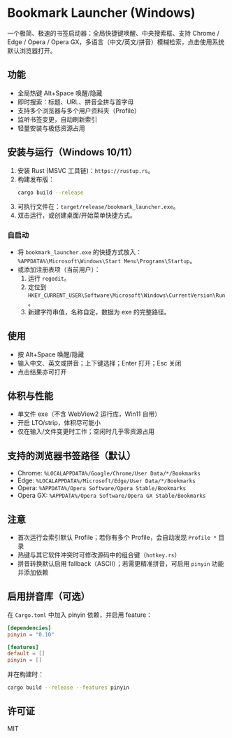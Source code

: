 # Bookmark Launcher (Windows)

一个极简、极速的书签启动器：全局快捷键唤醒、中央搜索框、支持 Chrome / Edge / Opera / Opera GX，多语言（中文/英文/拼音）模糊检索，点击使用系统默认浏览器打开。

## 功能
- 全局热键 Alt+Space 唤醒/隐藏
- 即时搜索：标题、URL、拼音全拼与首字母
- 支持多个浏览器与多个用户资料夹（Profile）
- 监听书签变更，自动刷新索引
- 轻量安装与极低资源占用

## 安装与运行（Windows 10/11）
1. 安装 Rust (MSVC 工具链)：`https://rustup.rs`。
2. 构建发布版：
   ```bash
   cargo build --release
   ```
3. 可执行文件在：`target/release/bookmark_launcher.exe`。
4. 双击运行，或创建桌面/开始菜单快捷方式。

### 自启动
- 将 `bookmark_launcher.exe` 的快捷方式放入：`%APPDATA%\Microsoft\Windows\Start Menu\Programs\Startup`。
- 或添加注册表项（当前用户）：
  1. 运行 `regedit`。
  2. 定位到 `HKEY_CURRENT_USER\Software\Microsoft\Windows\CurrentVersion\Run`。
  3. 新建字符串值，名称自定，数据为 exe 的完整路径。

## 使用
- 按 Alt+Space 唤醒/隐藏
- 输入中文、英文或拼音；上下键选择；Enter 打开；Esc 关闭
- 点击结果亦可打开

## 体积与性能
- 单文件 exe（不含 WebView2 运行库，Win11 自带）
- 开启 LTO/strip，体积尽可能小
- 仅在输入/文件变更时工作；空闲时几乎零资源占用

## 支持的浏览器书签路径（默认）
- Chrome: `%LOCALAPPDATA%/Google/Chrome/User Data/*/Bookmarks`
- Edge: `%LOCALAPPDATA%/Microsoft/Edge/User Data/*/Bookmarks`
- Opera: `%APPDATA%/Opera Software/Opera Stable/Bookmarks`
- Opera GX: `%APPDATA%/Opera Software/Opera GX Stable/Bookmarks`

## 注意
- 首次运行会索引默认 Profile；若你有多个 Profile，会自动发现 `Profile *` 目录
- 热键与其它软件冲突时可修改源码中的组合键（`hotkey.rs`）
- 拼音转换默认启用 fallback（ASCII）；若需更精准拼音，可启用 `pinyin` 功能并添加依赖

## 启用拼音库（可选）
在 `Cargo.toml` 中加入 pinyin 依赖，并启用 feature：
```toml
[dependencies]
pinyin = "0.10"

[features]
default = []
pinyin = []
```
并在构建时：
```bash
cargo build --release --features pinyin
```

## 许可证
MIT
